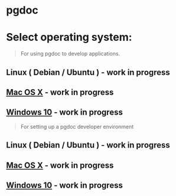 
# pgdoc

# Select operating system:

> For using pgdoc to develop applications.

## Linux ( Debian / Ubuntu ) - work in progress
<!-- ## [Linux ( Debian / Ubuntu )][linux] -->

## [Mac OS X][osx] - work in progress

## [Windows 10][win] - work in progress

> For setting up a pgdoc developer environment

## Linux ( Debian / Ubuntu ) - work in progress
<!-- ## [Linux ( Debian / Ubuntu )][linux_dev] -->

## [Mac OS X][osx_dev]  - work in progress

## [Windows 10][win_dev]  - work in progress

[linux]: Install_Linux.md
[osx]: Install_OS_X.md
[win]: Install_Windows_10.md
[osx_dev]: DevEnv_Linux.md
[osx_dev]: DevEnv_OS_X.md
[win_dev]: DevEnv_Windows_10.md

